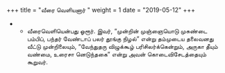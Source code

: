 ﻿+++
title = "வீரை வெளியனார்  "
weight = 1
date = "2019-05-12"
+++


- -  வீரைவெளியென்பது ஓரூர். இவர், “முன்றின் முஞ்ஞையொடு முசுண்டை பம்பிப், பந்தர் வேண்டாப் பலர் தூங்கு நிழல்” என்று தம்முடைய தலைவனது வீட்டு முன்றிலையும், “வேந்துதரு விழுக்கூழ் பரிசிலர்க்கென்றும், அருகா தீயும் வண்மை, உரைசா னெடுந்தகை” என்று அவன் கொடைவிசேடத்தையும் கூறுவர். 
